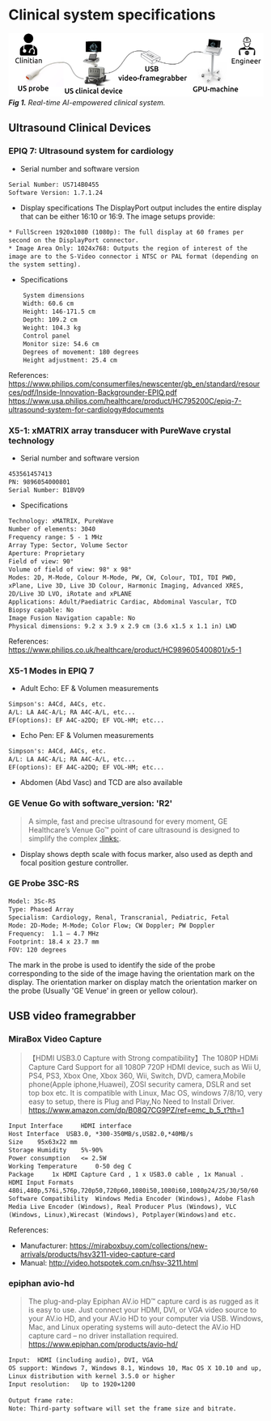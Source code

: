 # Clinical system specifications  

![fig](../../figures/rt-ai-system.png)
_**Fig 1.** Real-time AI-empowered clinical system._

## Ultrasound Clinical Devices
### EPIQ 7: Ultrasound system for cardiology  
* Serial number and software version 
```
Serial Number: US714B0455
Software Version: 1.7.1.24
```

* Display specifications
The DisplayPort output includes the entire display that can be either 16:10 or 16:9.
The image setups provide:
``` 
* FullScreen 1920x1080 (1080p): The full display at 60 frames per second on the DisplayPort connector.
* Image Area Only: 1024x768: Outputs the region of interest of the image are to the S-Video connector i NTSC or PAL format (depending on the system setting).
```

* Specifications
``` 
    System dimensions
    Width: 60.6 cm
    Height: 146-171.5 cm
    Depth: 109.2 cm
    Weight: 104.3 kg
    Control panel
    Monitor size: 54.6 cm
    Degrees of movement: 180 degrees
    Height adjustment: 25.4 cm
```

References:   
https://www.philips.com/consumerfiles/newscenter/gb_en/standard/resources/pdf/Inside-Innovation-Backgrounder-EPIQ.pdf
https://www.usa.philips.com/healthcare/product/HC795200C/epiq-7-ultrasound-system-for-cardiology#documents    

### X5-1: xMATRIX array transducer with PureWave crystal technology
* Serial number and software version 
```
453561457413
PN: 9896054000801
Serial Number: B1BVQ9
```

* Specifications
```
Technology: xMATRIX, PureWave  
Number of elements: 3040 
Frequency range: 5 - 1 MHz 
Array Type: Sector, Volume Sector   
Aperture: Proprietary   
Field of view: 90°  
Volume of field of view: 98° x 98°
Modes: 2D, M-Mode, Colour M-Mode, PW, CW, Colour, TDI, TDI PWD, xPlane, Live 3D, Live 3D Colour, Harmonic Imaging, Advanced XRES, 2D/Live 3D LVO, iRotate and xPLANE
Applications: Adult/Paediatric Cardiac, Abdominal Vascular, TCD
Biopsy capable: No
Image Fusion Navigation capable: No
Physical dimensions: 9.2 x 3.9 x 2.9 cm (3.6 x1.5 x 1.1 in) LWD
```
References:   
https://www.philips.co.uk/healthcare/product/HC989605400801/x5-1

### X5-1 Modes in EPIQ 7
* Adult Echo: EF & Volumen measurements
```
Simpson's: A4Cd, A4Cs, etc.
A/L: LA A4C-A/L; RA A4C-A/L, etc...
EF(options): EF A4C-a2DQ; EF VOL-HM; etc... 
```

* Echo Pen: EF & Volumen measurements
```
Simpson's: A4Cd, A4Cs, etc.
A/L: LA A4C-A/L; RA A4C-A/L, etc...
EF(options): EF A4C-a2DQ; EF VOL-HM; etc... 
```

* Abdomen (Abd Vasc) and TCD are also available 

### GE Venue Go with software_version: 'R2'
> A simple, fast and precise ultrasound for every moment, GE Healthcare’s Venue Go™ point of care ultrasound is designed to simplify the complex [:links:](https://www.gehealthcare.co.uk/products/ultrasound/point-of-care-ultrasound/venuego).

* Display shows depth scale with focus marker, also used as depth and focal position gesture controller.

### GE Probe 3SC-RS
``` 
Model: 3Sc-RS
Type: Phased Array
Specialism: Cardiology, Renal, Transcranial, Pediatric, Fetal
Mode: 2D-Mode; M-Mode; Color Flow; CW Doppler; PW Doppler
Frequency:  1.1 – 4.7 MHz
Footprint: 18.4 x 23.7 mm
FOV: 120 degrees
```
The mark in the probe is used to identify the side of the probe corresponding to the side of the image having the orientation mark on the display.
The orientation marker on display match the orientation marker on the probe (Usually 'GE Venue' in green or yellow colour).



## USB video framegrabber 

### MiraBox Video Capture 
>  【HDMI USB3.0 Capture with Strong compatibility】The 1080P HDMi Capture Card Support for all 1080P 720P HDMI device, such as Wii U, PS4, PS3, Xbox One, Xbox 360, Wii, Switch, DVD, camera,Mobile phone(Apple iphone,Huawei), ZOSI security camera, DSLR and set top box etc. It is compatible with Linux, Mac OS, windows 7/8/10, very easy to setup, there is Plug and Play,No Need to Install Driver.  
https://www.amazon.com/dp/B08Q7CG9PZ/ref=emc_b_5_t?th=1  
``` 
Input Interface 	HDMI interface
Host Interface 	USB3.0, *300-350MB/s,USB2.0,*40MB/s
Size 	95x63x22 mm
Storage Humidity 	5%-90%
Power consumption 	<= 2.5W
Working Temperature 	0-50 deg C
Package 	1x HDMI Capture Card , 1 x USB3.0 cable , 1x Manual .
HDMI Input Formats 	480i,480p,576i,576p,720p50,720p60,1080i50,1080i60,1080p24/25/30/50/60
Software Compatibility 	Windows Media Encoder (Windows), Adobe Flash Media Live Encoder (Windows), Real Producer Plus (Windows), VLC (Windows, Linux),Wirecast (Windows), Potplayer(Windows)and etc. 
``` 

References:
* Manufacturer: https://miraboxbuy.com/collections/new-arrivals/products/hsv3211-video-capture-card 
* Manual: http://video.hotspotek.com.cn/hsv-3211.html

### epiphan avio-hd
> The plug-and-play Epiphan AV.io HD™ capture card is as rugged as it is easy to use. Just connect your HDMI, DVI, or VGA video source to your AV.io HD, and your AV.io HD to your computer via USB. Windows, Mac, and Linux operating systems will auto-detect the AV.io HD capture card – no driver installation required.
https://www.epiphan.com/products/avio-hd/
```
Input:	HDMI (including audio), DVI, VGA  
OS support: Windows 7, Windows 8.1, Windows 10, Mac OS X 10.10 and up, Linux distribution with kernel 3.5.0 or higher
Input resolution:	Up to 1920×1200

Output frame rate: 
Note: Third-party software will set the frame size and bitrate.
```
